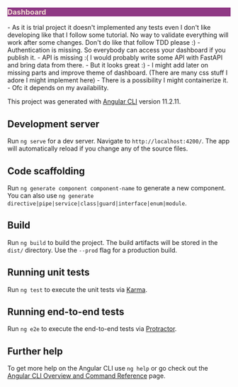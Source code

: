 <h3 style="background: #8F3985; color:#EFD9CE">Dashboard</h3>
- As it is trial project it doesn't implemented any tests even I don't like developing like that I follow some tutorial. No way to validate everything will work after some changes. Don't do like that follow TDD please :)
- Authentication is missing. So everybody can access your dashboard if you publish it.
- API is missing :( I would probably write some API with FastAPI and bring data from there.
- But it looks great :)
- I might add later on missing parts and improve theme of dashboard. (There are many css stuff I adore I might implement here)
- There is a possibility I might containerize it.
- Ofc it depends on my availability.

This project was generated with [Angular CLI](https://github.com/angular/angular-cli) version 11.2.11.

## Development server

Run `ng serve` for a dev server. Navigate to `http://localhost:4200/`. The app will automatically reload if you change any of the source files.

## Code scaffolding

Run `ng generate component component-name` to generate a new component. You can also use `ng generate directive|pipe|service|class|guard|interface|enum|module`.

## Build

Run `ng build` to build the project. The build artifacts will be stored in the `dist/` directory. Use the `--prod` flag for a production build.

## Running unit tests

Run `ng test` to execute the unit tests via [Karma](https://karma-runner.github.io).

## Running end-to-end tests

Run `ng e2e` to execute the end-to-end tests via [Protractor](http://www.protractortest.org/).

## Further help

To get more help on the Angular CLI use `ng help` or go check out the [Angular CLI Overview and Command Reference](https://angular.io/cli) page.
